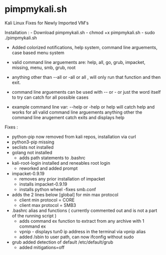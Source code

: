 # pimpmykali.sh

Kali Linux Fixes for Newly Imported VM's

Installation :
    - Download pimpmykali.sh 
    - chmod +x pimpmykali.sh 
    - sudo ./pimpmykali.sh 
    
- Added colorized notifications, help system, command line arguements, case based menu system
- valid command line arguements are: help, all, go, grub, impacket, missing, menu, smb, grub, root
- anything other than --all or -all or all , will only run that function and then exit.
- command line arguements can be used with -- or - or just the word itself to try can catch for all possible cases
 
- example command line var: --help or -help or help will catch help and works for all valid command line arguements
  anything other the command line arugement catch exits and displays help 

Fixes : 
- python-pip now removed from kali repos, installation via curl 
- python3-pip missing
- seclists not installed
- golang not installed 
  - adds path statements to .bashrc
- kali-root-login installed and reneables root login
  - reworked and added prompt
- impacket-0.9.19
   - removes any prior installation of impacket
   - installs impacket-0.9.19 
   - installs python wheel
-fixes smb.conf
 - adds the 2 lines below [global] for min max protocol
   - client min protocol = CORE
   - client max protocol = SMB3
- .bashrc alias and functions ( currently commented out and is not a part of the running script ) 
   - adds command ex function to extract from any archive with 1 command ex 
   - vpnip - displays tun0 ip address in the terminal via vpnip alias 
   - added /sbin to user path, can now ifconfig without sudo
- grub added detection of default /etc/default/grub
  - added mitigations=off 
       
   

